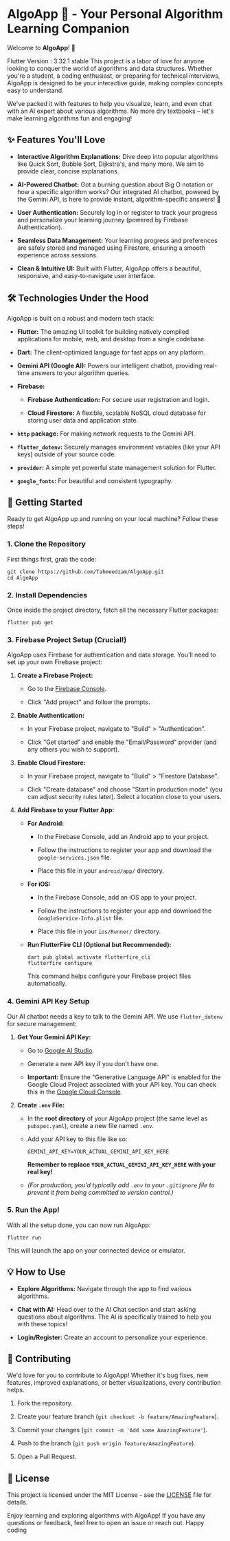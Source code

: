 # AlgoApp 🚀 - Your Personal Algorithm Learning Companion

Welcome to **AlgoApp**! 👋

Flutter Version : 3.32.1 stable
This project is a labor of love for anyone looking to conquer the world of algorithms and data structures. Whether you're a student, a coding enthusiast, or preparing for technical interviews, AlgoApp is designed to be your interactive guide, making complex concepts easy to understand.

We've packed it with features to help you visualize, learn, and even chat with an AI expert about various algorithms. No more dry textbooks – let's make learning algorithms fun and engaging!

## ✨ Features You'll Love

* **Interactive Algorithm Explanations:** Dive deep into popular algorithms like Quick Sort, Bubble Sort, Dijkstra's, and many more. We aim to provide clear, concise explanations.

* **AI-Powered Chatbot:** Got a burning question about Big O notation or how a specific algorithm works? Our integrated AI chatbot, powered by the Gemini API, is here to provide instant, algorithm-specific answers! 🤖

* **User Authentication:** Securely log in or register to track your progress and personalize your learning journey (powered by Firebase Authentication).

* **Seamless Data Management:** Your learning progress and preferences are safely stored and managed using Firestore, ensuring a smooth experience across sessions.

* **Clean & Intuitive UI:** Built with Flutter, AlgoApp offers a beautiful, responsive, and easy-to-navigate user interface.

## 🛠️ Technologies Under the Hood

AlgoApp is built on a robust and modern tech stack:

* **Flutter:** The amazing UI toolkit for building natively compiled applications for mobile, web, and desktop from a single codebase.

* **Dart:** The client-optimized language for fast apps on any platform.

* **Gemini API (Google AI):** Powers our intelligent chatbot, providing real-time answers to your algorithm queries.

* **Firebase:**

  * **Firebase Authentication:** For secure user registration and login.

  * **Cloud Firestore:** A flexible, scalable NoSQL cloud database for storing user data and application state.

* **`http` package:** For making network requests to the Gemini API.

* **`flutter_dotenv`:** Securely manages environment variables (like your API keys) outside of your source code.

* **`provider`:** A simple yet powerful state management solution for Flutter.

* **`google_fonts`:** For beautiful and consistent typography.

## 🚀 Getting Started

Ready to get AlgoApp up and running on your local machine? Follow these steps!

### 1. Clone the Repository

First things first, grab the code:

```
git clone https://github.com/Tahmeedzam/AlgoApp.git
cd AlgoApp
```

### 2. Install Dependencies

Once inside the project directory, fetch all the necessary Flutter packages:

```
flutter pub get
```

### 3. Firebase Project Setup (Crucial!)

AlgoApp uses Firebase for authentication and data storage. You'll need to set up your own Firebase project:

1. **Create a Firebase Project:**

   * Go to the [Firebase Console](https://console.firebase.google.com/).

   * Click "Add project" and follow the prompts.

2. **Enable Authentication:**

   * In your Firebase project, navigate to "Build" > "Authentication".

   * Click "Get started" and enable the "Email/Password" provider (and any others you wish to support).

3. **Enable Cloud Firestore:**

   * In your Firebase project, navigate to "Build" > "Firestore Database".

   * Click "Create database" and choose "Start in production mode" (you can adjust security rules later). Select a location close to your users.

4. **Add Firebase to your Flutter App:**

   * **For Android:**

     * In the Firebase Console, add an Android app to your project.

     * Follow the instructions to register your app and download the `google-services.json` file.

     * Place this file in your `android/app/` directory.

   * **For iOS:**

     * In the Firebase Console, add an iOS app to your project.

     * Follow the instructions to register your app and download the `GoogleService-Info.plist` file.

     * Place this file in your `ios/Runner/` directory.

   * **Run FlutterFire CLI (Optional but Recommended):**

     ```
     dart pub global activate flutterfire_cli
     flutterfire configure
     
     ```

     This command helps configure your Firebase project files automatically.

### 4. Gemini API Key Setup

Our AI chatbot needs a key to talk to the Gemini API. We use `flutter_dotenv` for secure management:

1. **Get Your Gemini API Key:**

   * Go to [Google AI Studio](https://aistudio.google.com/app/apikey).

   * Generate a new API key if you don't have one.

   * **Important:** Ensure the "Generative Language API" is enabled for the Google Cloud Project associated with your API key. You can check this in the [Google Cloud Console](https://console.cloud.google.com/apis/library/generativelanguage.googleapis.com).

2. **Create `.env` File:**

   * In the **root directory** of your AlgoApp project (the same level as `pubspec.yaml`), create a new file named `.env`.

   * Add your API key to this file like so:

     ```
     GEMINI_API_KEY=YOUR_ACTUAL_GEMINI_API_KEY_HERE
     
     ```

     **Remember to replace `YOUR_ACTUAL_GEMINI_API_KEY_HERE` with your real key!**

   * *(For production, you'd typically add `.env` to your `.gitignore` file to prevent it from being committed to version control.)*

### 5. Run the App!

With all the setup done, you can now run AlgoApp:

```
flutter run
```

This will launch the app on your connected device or emulator.

## 💡 How to Use

* **Explore Algorithms:** Navigate through the app to find various algorithms.

* **Chat with AI:** Head over to the AI Chat section and start asking questions about algorithms. The AI is specifically trained to help you with these topics!

* **Login/Register:** Create an account to personalize your experience.

## 🤝 Contributing

We'd love for you to contribute to AlgoApp! Whether it's bug fixes, new features, improved explanations, or better visualizations, every contribution helps.

1. Fork the repository.

2. Create your feature branch (`git checkout -b feature/AmazingFeature`).

3. Commit your changes (`git commit -m 'Add some AmazingFeature'`).

4. Push to the branch (`git push origin feature/AmazingFeature`).

5. Open a Pull Request.

## 📄 License

This project is licensed under the MIT License - see the [LICENSE](https://www.google.com/search?q=LICENSE) file for details.

Enjoy learning and exploring algorithms with AlgoApp! If you have any questions or feedback, feel free to open an issue or reach out. Happy coding

